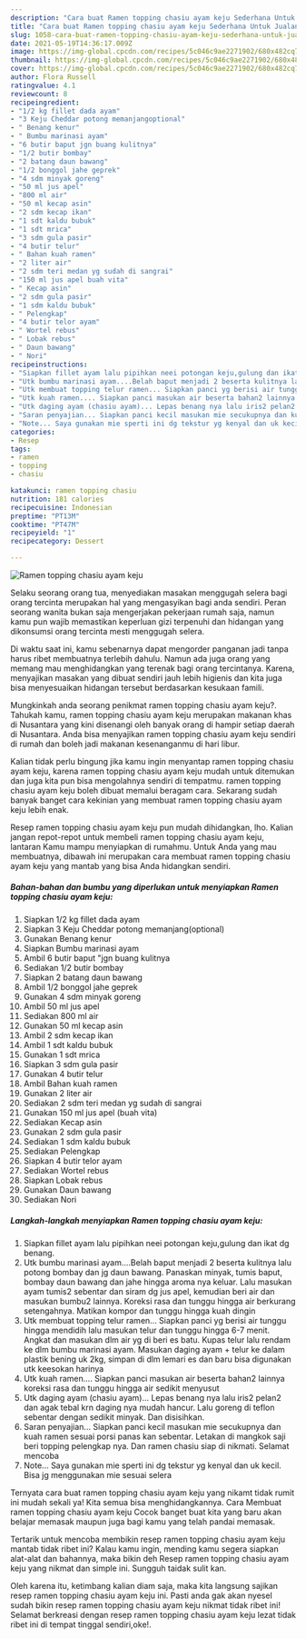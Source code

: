 ```yaml
---
description: "Cara buat Ramen topping chasiu ayam keju Sederhana Untuk Jualan"
title: "Cara buat Ramen topping chasiu ayam keju Sederhana Untuk Jualan"
slug: 1058-cara-buat-ramen-topping-chasiu-ayam-keju-sederhana-untuk-jualan
date: 2021-05-19T14:36:17.009Z
image: https://img-global.cpcdn.com/recipes/5c046c9ae2271902/680x482cq70/ramen-topping-chasiu-ayam-keju-foto-resep-utama.jpg
thumbnail: https://img-global.cpcdn.com/recipes/5c046c9ae2271902/680x482cq70/ramen-topping-chasiu-ayam-keju-foto-resep-utama.jpg
cover: https://img-global.cpcdn.com/recipes/5c046c9ae2271902/680x482cq70/ramen-topping-chasiu-ayam-keju-foto-resep-utama.jpg
author: Flora Russell
ratingvalue: 4.1
reviewcount: 8
recipeingredient:
- "1/2 kg fillet dada ayam"
- "3 Keju Cheddar potong memanjangoptional"
- " Benang kenur"
- " Bumbu marinasi ayam"
- "6 butir baput jgn buang kulitnya"
- "1/2 butir bombay"
- "2 batang daun bawang"
- "1/2 bonggol jahe geprek"
- "4 sdm minyak goreng"
- "50 ml jus apel"
- "800 ml air"
- "50 ml kecap asin"
- "2 sdm kecap ikan"
- "1 sdt kaldu bubuk"
- "1 sdt mrica"
- "3 sdm gula pasir"
- "4 butir telur"
- " Bahan kuah ramen"
- "2 liter air"
- "2 sdm teri medan yg sudah di sangrai"
- "150 ml jus apel buah vita"
- " Kecap asin"
- "2 sdm gula pasir"
- "1 sdm kaldu bubuk"
- " Pelengkap"
- "4 butir telor ayam"
- " Wortel rebus"
- " Lobak rebus"
- " Daun bawang"
- " Nori"
recipeinstructions:
- "Siapkan fillet ayam lalu pipihkan neei potongan keju,gulung dan ikat dg benang."
- "Utk bumbu marinasi ayam....Belah baput menjadi 2 beserta kulitnya lalu potong bombay dan jg daun bawang. Panaskan minyak, tumis baput, bombay daun bawang dan jahe hingga aroma nya keluar. Lalu masukan ayam tumis2 sebentar dan siram dg jus apel, kemudian beri air dan masukan bumbu2 lainnya. Koreksi rasa dan tunggu hingga air berkurang setengahnya. Matikan kompor dan tunggu hingga kuah dingin"
- "Utk membuat topping telur ramen... Siapkan panci yg berisi air tunggu hingga mendidih lalu masukan telur dan tunggu hingga 6-7 menit. Angkat dan masukan dlm air yg di beri es batu. Kupas telur lalu rendam ke dlm bumbu marinasi ayam. Masukan daging ayam + telur ke dalam plastik bening uk 2kg, simpan di dlm lemari es dan baru bisa digunakan utk keesokan harinya"
- "Utk kuah ramen.... Siapkan panci masukan air beserta bahan2 lainnya koreksi rasa dan tunggu hingga air sedikit menyusut"
- "Utk daging ayam (chasiu ayam)... Lepas benang nya lalu iris2 pelan2 dan agak tebal krn daging nya mudah hancur. Lalu goreng di teflon sebentar dengan sedikit minyak. Dan disisihkan."
- "Saran penyajian... Siapkan panci kecil masukan mie secukupnya dan kuah ramen sesuai porsi panas kan sebentar. Letakan di mangkok saji beri topping pelengkap nya. Dan ramen chasiu siap di nikmati. Selamat mencoba"
- "Note... Saya gunakan mie sperti ini dg tekstur yg kenyal dan uk kecil. Bisa jg menggunakan mie sesuai selera"
categories:
- Resep
tags:
- ramen
- topping
- chasiu

katakunci: ramen topping chasiu 
nutrition: 181 calories
recipecuisine: Indonesian
preptime: "PT13M"
cooktime: "PT47M"
recipeyield: "1"
recipecategory: Dessert

---
```



![Ramen topping chasiu ayam keju](https://img-global.cpcdn.com/recipes/5c046c9ae2271902/680x482cq70/ramen-topping-chasiu-ayam-keju-foto-resep-utama.jpg)

Selaku seorang orang tua, menyediakan masakan menggugah selera bagi orang tercinta merupakan hal yang mengasyikan bagi anda sendiri. Peran seorang  wanita bukan saja mengerjakan pekerjaan rumah saja, namun kamu pun wajib memastikan keperluan gizi terpenuhi dan hidangan yang dikonsumsi orang tercinta mesti menggugah selera.

Di waktu  saat ini, kamu sebenarnya dapat mengorder panganan jadi tanpa harus ribet membuatnya terlebih dahulu. Namun ada juga orang yang memang mau menghidangkan yang terenak bagi orang tercintanya. Karena, menyajikan masakan yang dibuat sendiri jauh lebih higienis dan kita juga bisa menyesuaikan hidangan tersebut berdasarkan kesukaan famili. 



Mungkinkah anda seorang penikmat ramen topping chasiu ayam keju?. Tahukah kamu, ramen topping chasiu ayam keju merupakan makanan khas di Nusantara yang kini disenangi oleh banyak orang di hampir setiap daerah di Nusantara. Anda bisa menyajikan ramen topping chasiu ayam keju sendiri di rumah dan boleh jadi makanan kesenanganmu di hari libur.

Kalian tidak perlu bingung jika kamu ingin menyantap ramen topping chasiu ayam keju, karena ramen topping chasiu ayam keju mudah untuk ditemukan dan juga kita pun bisa mengolahnya sendiri di tempatmu. ramen topping chasiu ayam keju boleh dibuat memalui beragam cara. Sekarang sudah banyak banget cara kekinian yang membuat ramen topping chasiu ayam keju lebih enak.

Resep ramen topping chasiu ayam keju pun mudah dihidangkan, lho. Kalian jangan repot-repot untuk membeli ramen topping chasiu ayam keju, lantaran Kamu mampu menyiapkan di rumahmu. Untuk Anda yang mau membuatnya, dibawah ini merupakan cara membuat ramen topping chasiu ayam keju yang mantab yang bisa Anda hidangkan sendiri.

<!--inarticleads1-->

##### Bahan-bahan dan bumbu yang diperlukan untuk menyiapkan Ramen topping chasiu ayam keju:

1. Siapkan 1/2 kg fillet dada ayam
1. Siapkan 3 Keju Cheddar potong memanjang(optional)
1. Gunakan  Benang kenur
1. Siapkan  Bumbu marinasi ayam
1. Ambil 6 butir baput &#34;jgn buang kulitnya
1. Sediakan 1/2 butir bombay
1. Siapkan 2 batang daun bawang
1. Ambil 1/2 bonggol jahe geprek
1. Gunakan 4 sdm minyak goreng
1. Ambil 50 ml jus apel
1. Sediakan 800 ml air
1. Gunakan 50 ml kecap asin
1. Ambil 2 sdm kecap ikan
1. Ambil 1 sdt kaldu bubuk
1. Gunakan 1 sdt mrica
1. Siapkan 3 sdm gula pasir
1. Gunakan 4 butir telur
1. Ambil  Bahan kuah ramen
1. Gunakan 2 liter air
1. Sediakan 2 sdm teri medan yg sudah di sangrai
1. Gunakan 150 ml jus apel (buah vita)
1. Sediakan  Kecap asin
1. Gunakan 2 sdm gula pasir
1. Sediakan 1 sdm kaldu bubuk
1. Sediakan  Pelengkap
1. Siapkan 4 butir telor ayam
1. Sediakan  Wortel rebus
1. Siapkan  Lobak rebus
1. Gunakan  Daun bawang
1. Sediakan  Nori




<!--inarticleads2-->

##### Langkah-langkah menyiapkan Ramen topping chasiu ayam keju:

1. Siapkan fillet ayam lalu pipihkan neei potongan keju,gulung dan ikat dg benang.
1. Utk bumbu marinasi ayam....Belah baput menjadi 2 beserta kulitnya lalu potong bombay dan jg daun bawang. Panaskan minyak, tumis baput, bombay daun bawang dan jahe hingga aroma nya keluar. Lalu masukan ayam tumis2 sebentar dan siram dg jus apel, kemudian beri air dan masukan bumbu2 lainnya. Koreksi rasa dan tunggu hingga air berkurang setengahnya. Matikan kompor dan tunggu hingga kuah dingin
1. Utk membuat topping telur ramen... Siapkan panci yg berisi air tunggu hingga mendidih lalu masukan telur dan tunggu hingga 6-7 menit. Angkat dan masukan dlm air yg di beri es batu. Kupas telur lalu rendam ke dlm bumbu marinasi ayam. Masukan daging ayam + telur ke dalam plastik bening uk 2kg, simpan di dlm lemari es dan baru bisa digunakan utk keesokan harinya
1. Utk kuah ramen.... Siapkan panci masukan air beserta bahan2 lainnya koreksi rasa dan tunggu hingga air sedikit menyusut
1. Utk daging ayam (chasiu ayam)... Lepas benang nya lalu iris2 pelan2 dan agak tebal krn daging nya mudah hancur. Lalu goreng di teflon sebentar dengan sedikit minyak. Dan disisihkan.
1. Saran penyajian... Siapkan panci kecil masukan mie secukupnya dan kuah ramen sesuai porsi panas kan sebentar. Letakan di mangkok saji beri topping pelengkap nya. Dan ramen chasiu siap di nikmati. Selamat mencoba
1. Note... Saya gunakan mie sperti ini dg tekstur yg kenyal dan uk kecil. Bisa jg menggunakan mie sesuai selera




Ternyata cara buat ramen topping chasiu ayam keju yang nikamt tidak rumit ini mudah sekali ya! Kita semua bisa menghidangkannya. Cara Membuat ramen topping chasiu ayam keju Cocok banget buat kita yang baru akan belajar memasak maupun juga bagi kamu yang telah pandai memasak.

Tertarik untuk mencoba membikin resep ramen topping chasiu ayam keju mantab tidak ribet ini? Kalau kamu ingin, mending kamu segera siapkan alat-alat dan bahannya, maka bikin deh Resep ramen topping chasiu ayam keju yang nikmat dan simple ini. Sungguh taidak sulit kan. 

Oleh karena itu, ketimbang kalian diam saja, maka kita langsung sajikan resep ramen topping chasiu ayam keju ini. Pasti anda gak akan nyesel sudah bikin resep ramen topping chasiu ayam keju nikmat tidak ribet ini! Selamat berkreasi dengan resep ramen topping chasiu ayam keju lezat tidak ribet ini di tempat tinggal sendiri,oke!.

